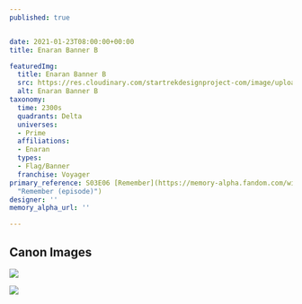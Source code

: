 ```yaml
---
published: true


date: 2021-01-23T08:00:00+00:00
title: Enaran Banner B

featuredImg:
  title: Enaran Banner B
  src: https://res.cloudinary.com/startrekdesignproject-com/image/upload/v1611445044/EnaranBannerB.png
  alt: Enaran Banner B
taxonomy:
  time: 2300s
  quadrants: Delta
  universes:
  - Prime
  affiliations:
  - Enaran
  types:
  - Flag/Banner
  franchise: Voyager
primary_reference: S03E06 [Remember](https://memory-alpha.fandom.com/wiki/Remember_(episode)
  "Remember (episode)")
designer: ''
memory_alpha_url: ''

---
```

## Canon Images

![](https://res.cloudinary.com/startrekdesignproject-com/image/upload/v1611445087/10_Enaran_Banner_Voyager_Remember.png)

![](https://res.cloudinary.com/startrekdesignproject-com/image/upload/v1611446195/EnaranBannerB_VOY-RememberMe.jpg)